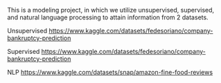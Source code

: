 This is a modeling project, in which we utilize unsupervised, supervised, and natural language processing to attain information from 2 datasets. 

Unsupervised
https://www.kaggle.com/datasets/fedesoriano/company-bankruptcy-prediction

Supervised
https://www.kaggle.com/datasets/fedesoriano/company-bankruptcy-prediction

NLP
https://www.kaggle.com/datasets/snap/amazon-fine-food-reviews
